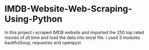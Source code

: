 # IMDB-Website-Web-Scraping-Using-Python
In this project i scraped IMDB website and imported the 250 top rated movies of all time and load the data into excel file.
i used 3 modules bautifulSoup, requestes and openpyxl.

